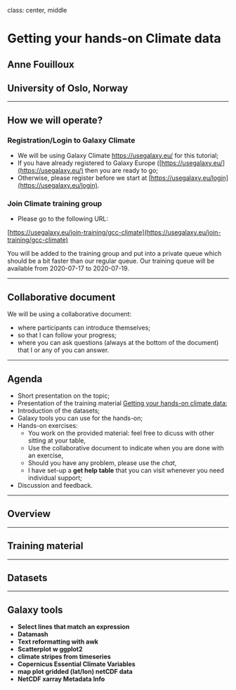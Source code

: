 class: center, middle

# Getting your hands-on Climate data

## Anne Fouilloux
## University of Oslo, Norway

---

##  How we will operate?

### Registration/Login to Galaxy Climate

- We will be using Galaxy Climate https://usegalaxy.eu/ for this tutorial;
- If you have already registered to Galaxy Europe ([https://usegalaxy.eu/](https://usegalaxy.eu/) then you are ready to go;
- Otherwise, please register before we start at [https://usegalaxy.eu/login](https://usegalaxy.eu/login).

### Join Climate training group

- Please go to the following URL:

[https://usegalaxy.eu/join-training/gcc-climate](https://usegalaxy.eu/join-training/gcc-climate)

You will be added to the training group and put into a private queue which should be a bit faster than our regular queue. Our training queue will be available from 2020-07-17 to 2020-07-19. 


---

## Collaborative document

We will be using a collaborative document:
- where participants can introduce themselves;
- so that I can follow your progress;
- where you can ask questions (always at the bottom of the document) that I or any of you can answer.

--- 

## Agenda


- Short presentation on the topic;
- Presentation of the training material [Getting your hands-on climate data](https://training.galaxyproject.org/training-material/topics/climate/tutorials/climate-101/tutorial.html);
- Introduction of the datasets;
- Galaxy tools you can use for the hands-on;
- Hands-on exercises: 
    - You work on the provided material: feel free to dicuss with other sitting at your table,
    - Use the collaborative document to indicate when you are done with an exercise,
    - Should you have any problem, please use the *chat*,
    - I have set-up a **get help table** that you can visit whenever you need individual support;
- Discussion and feedback.


---

## Overview


---

## Training material


---

## Datasets

---

## Galaxy tools

- **Select lines that match an expression**
- **Datamash**
- **Text reformatting with awk**
- **Scatterplot w ggplot2**
- **climate stripes from timeseries**
- **Copernicus Essential Climate Variables**
- **map plot gridded (lat/lon) netCDF data**
- **NetCDF xarray Metadata Info**

